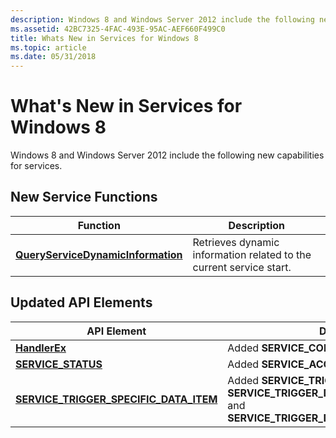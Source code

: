 ```yaml
---
description: Windows 8 and Windows Server 2012 include the following new capabilities for services.
ms.assetid: 42BC7325-4FAC-493E-95AC-AEF660F499C0
title: Whats New in Services for Windows 8
ms.topic: article
ms.date: 05/31/2018
---
```


# What's New in Services for Windows 8

Windows 8 and Windows Server 2012 include the following new capabilities for services.

## New Service Functions



| Function                                                                            | Description                                                                    |
|-------------------------------------------------------------------------------------|--------------------------------------------------------------------------------|
| [**QueryServiceDynamicInformation**](/windows/desktop/api/Winsvc/nf-winsvc-queryservicedynamicinformation)<br/> | Retrieves dynamic information related to the current service start.<br/> |



 

## Updated API Elements



| API Element                                                                                     | Description                                                                                                                                                   |
|-------------------------------------------------------------------------------------------------|---------------------------------------------------------------------------------------------------------------------------------------------------------------|
| [**HandlerEx**](/windows/desktop/api/WinSvc/nc-winsvc-lphandler_function_ex)<br/>                                                       | Added **SERVICE\_CONTROL\_USERMODEREBOOT**.<br/>                                                                                                        |
| [**SERVICE\_STATUS**](/windows/desktop/api/Winsvc/ns-winsvc-service_status)<br/>                                        | Added **SERVICE\_ACCEPT\_USERMODEREBOOT**.<br/>                                                                                                         |
| [**SERVICE\_TRIGGER\_SPECIFIC\_DATA\_ITEM**](/windows/desktop/api/winsvc/ns-winsvc-service_trigger_specific_data_item)<br/> | Added **SERVICE\_TRIGGER\_DATA\_TYPE\_LEVEL**, **SERVICE\_TRIGGER\_DATA\_TYPE\_KEYWORD\_ANY**, and **SERVICE\_TRIGGER\_DATA\_TYPE\_KEYWORD\_ALL**.<br/> |



 

 

 




